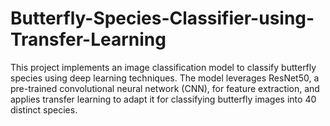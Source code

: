 # Butterfly-Species-Classifier-using-Transfer-Learning
This project implements an image classification model to classify butterfly species using deep learning techniques. The model leverages ResNet50, a pre-trained convolutional neural network (CNN), for feature extraction, and applies transfer learning to adapt it for classifying butterfly images into 40 distinct species.
